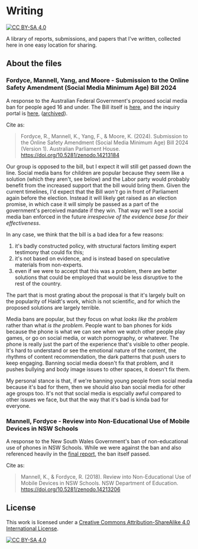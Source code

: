 # Writing

[![CC BY-SA 4.0][cc-by-sa-shield]][cc-by-sa]

A library of reports, submissions, and papers that I've written, collected here in one easy location for sharing.

## About the files

### Fordyce, Mannell, Yang, and Moore - Submission to the Online Safety Amendment (Social Media Minimum Age) Bill 2024

A response to the Australian Federal Government's proposed social media ban for people aged 16 and under. The Bill itself is [here](https://parlinfo.aph.gov.au/parlInfo/search/display/display.w3p;query=Id%3A%22legislation%2Fbillhome%2Fr7284%22), and the inquiry portal is [here](https://www.aph.gov.au/Parliamentary_Business/Committees/Senate/Environment_and_Communications/SocialMediaMinimumAge), ([archived](https://web.archive.org/web/20241121031608/https://www.aph.gov.au/Parliamentary_Business/Committees/Senate/Environment_and_Communications/SocialMediaMinimumAge)).

Cite as:
> Fordyce, R., Mannell, K., Yang, F., & Moore, K. (2024). Submission to the Online Safety Amendment (Social Media Minimum Age) Bill 2024 (Version 1). Australian Parliament House. https://doi.org/10.5281/zenodo.14213184

Our group is opposed to the bill, but I expect it will still get passed down the line. Social media bans for children are popular because they seem like a solution (which they aren't, see below) and the Labor party would probably benefit from the increased support that the bill would bring them. Given the current timelines, I'd expect that the Bill _won't_ go in front of Parliament again before the election. Instead it will likely get raised as an election promise, in which case it will simply be passed as a part of the government's perceived mandate if they win. That way we'll see a social media ban enforced in the future _irrespecive of the evidence base for their effectiveness_.

In any case, we think that the bill is a bad idea for a few reasons:
1. it's badly constructed policy, with structural factors limiting expert testimony that could fix this;
2. it's not based on evidence, and is instead based on speculative materials from non-experts.
3. even if we were to accept that this was a problem, there are better solutions that could be employed that would be less disruptive to the rest of the country.

The part that is most grating about the proposal is that it's largely built on the popularity of Haidt's work, which is not scientific, and for which the proposed solutions are largely terrible.

Media bans are popular, but they focus on what _looks like the problem_ rather than what _is the problem_. People want to ban phones for kids because the phone is what we can see when we watch other people play games, or go on social media, or watch pornography, or whatever. The phone is really just the part of the experience that's visible to other people. It's hard to understand or see the emotional nature of the content, the rhythms of content recommendation, the dark patterns that push users to keep engaging. Banning social media doesn't fix that problem, and it pushes bullying and body image issues to other spaces, it doesn't fix them.

My personal stance is that, if we're banning young people from social media because it's bad for them, then we should also ban social media for other age groups too. It's not that social media is espcially awful compared to other issues we face, but that the way that it's bad is kinda bad for everyone.


### Mannell, Fordyce - Review into Non-Educational Use of Mobile Devices in NSW Schools

A response to the New South Wales Government's ban of non-educational use of phones in NSW Schools. While we were against the ban and also referenced heavily in the [final report](https://education.nsw.gov.au/about-us/strategies-and-reports/our-reports-and-reviews/mobile-devices-in-schools/review-into-the-non-educational-use-of-mobile-devices-in-nsw-schools), the ban itself passed.

Cite as:
> Mannell, K., & Fordyce, R. (2018). Review into Non-Educational Use of Mobile Devices in NSW Schools. NSW Department of Education. https://doi.org/10.5281/zenodo.14213206


## License

This work is licensed under a
[Creative Commons Attribution-ShareAlike 4.0 International License][cc-by-sa].

[![CC BY-SA 4.0][cc-by-sa-image]][cc-by-sa]

[cc-by-sa]: http://creativecommons.org/licenses/by-sa/4.0/
[cc-by-sa-image]: https://licensebuttons.net/l/by-sa/4.0/88x31.png
[cc-by-sa-shield]: https://img.shields.io/badge/License-CC%20BY--SA%204.0-lightgrey.svg
